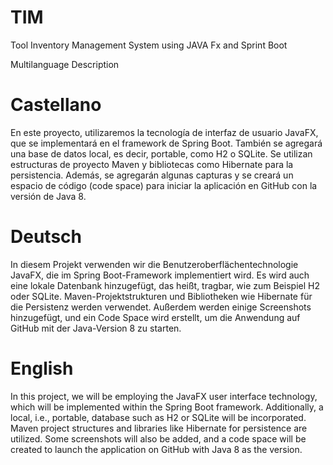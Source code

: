 # TIM
Tool Inventory Management System using JAVA Fx and Sprint Boot 

Multilanguage Description

# Castellano
En este proyecto, utilizaremos la tecnología de interfaz de usuario JavaFX, que se implementará en el framework de Spring Boot. También se agregará una base de datos local, es decir, portable, como H2 o SQLite. Se utilizan estructuras de proyecto Maven y bibliotecas como Hibernate para la persistencia. Además, se agregarán algunas capturas y se creará un espacio de código (code space) para iniciar la aplicación en GitHub con la versión de Java 8.

# Deutsch
In diesem Projekt verwenden wir die Benutzeroberflächentechnologie JavaFX, die im Spring Boot-Framework implementiert wird. Es wird auch eine lokale Datenbank hinzugefügt, das heißt, tragbar, wie zum Beispiel H2 oder SQLite. Maven-Projektstrukturen und Bibliotheken wie Hibernate für die Persistenz werden verwendet. Außerdem werden einige Screenshots hinzugefügt, und ein Code Space wird erstellt, um die Anwendung auf GitHub mit der Java-Version 8 zu starten.

# English
In this project, we will be employing the JavaFX user interface technology, which will be implemented within the Spring Boot framework. Additionally, a local, i.e., portable, database such as H2 or SQLite will be incorporated. Maven project structures and libraries like Hibernate for persistence are utilized. Some screenshots will also be added, and a code space will be created to launch the application on GitHub with Java 8 as the version.
